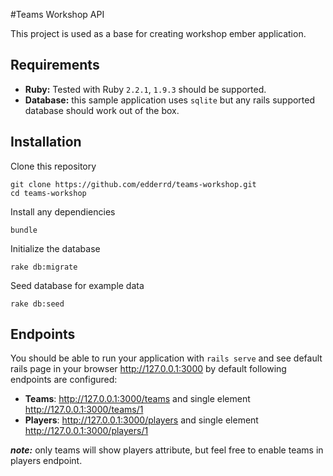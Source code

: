 #Teams Workshop API

This project is used as a base for creating workshop ember application.

## Requirements

* **Ruby:** Tested with Ruby `2.2.1`, `1.9.3` should be supported.
* **Database:** this sample application uses `sqlite` but any rails supported database should work out of the box.

## Installation

Clone this repository

```
git clone https://github.com/edderrd/teams-workshop.git
cd teams-workshop
```

Install any dependiencies

```
bundle
```

Initialize the database

```
rake db:migrate
```

Seed database for example data

```
rake db:seed
```

## Endpoints

You should be able to run your application with `rails serve` and see default rails page in your browser http://127.0.0.1:3000 by default following endpoints are configured:

* **Teams**: http://127.0.0.1:3000/teams and single element http://127.0.0.1:3000/teams/1
* **Players**: http://127.0.0.1:3000/players and single element http://127.0.0.1:3000/players/1

***note:*** only teams will show players attribute, but feel free to enable teams in players endpoint.